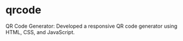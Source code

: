 # qrcode
QR Code Generator: Developed a responsive QR code generator using HTML, CSS, and JavaScript.
